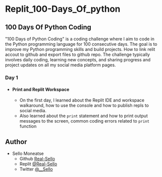 # Replit_100-Days_Of_python
## 100 Days Of Python Coding

"100 Days of Python Coding" is a coding challenge where I aim to code in the Python programming language for 100 consecutive days.
The goal is to improve my Python programming skills and build projects. How to link relit accout to github and export files to github repo.
The challenge typically involves daily coding, learning new concepts, and sharing progress and project updates on all my social media platform pages.

### Day 1
- #### Print and Replit Workspace
  - On the first day, I learned about the Replit IDE and workspace walkaround, how to use the console and how to publish repls to social media.
  - Also learned about the `print` statement and how to print output messages to the screen, common coding errors related to `print` function


## Author

- Sello Moneatse 
  - Github  [Real-Sello](https://github.com/Real-Sello)
  - Replit  [@Real-Sello](https://replit.com/@Real-Sello)
  - Twitter [@__Sello](https://twitter.com/__Sello)
